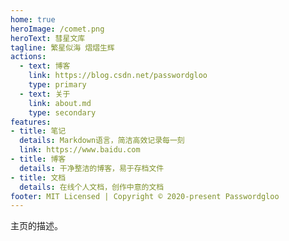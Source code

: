```yaml
---
home: true
heroImage: /comet.png
heroText: 彗星文库
tagline: 繁星似海 熠熠生辉
actions:
  - text: 博客
    link: https://blog.csdn.net/passwordgloo
    type: primary
  - text: 关于
    link: about.md
    type: secondary
features:
- title: 笔记
  details: Markdown语言，简洁高效记录每一刻
  link: https://www.baidu.com
- title: 博客
  details: 干净整洁的博客，易于存档文件
- title: 文档
  details: 在线个人文档，创作中意的文档
footer: MIT Licensed | Copyright © 2020-present Passwordgloo
---
```


主页的描述。
